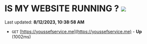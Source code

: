 # IS MY WEBSITE RUNNING ? [![](https://img.shields.io/static/v1?label=Sponsor&message=%E2%9D%A4&logo=GitHub&color=%23fe8e86)](https://github.com/sponsors/<username>)

Last updated: **8/12/2023, 10:38:58 AM**

- `GET` [https://youssefservice.me](https://youssefservice.me) - **Up** (1002ms)
